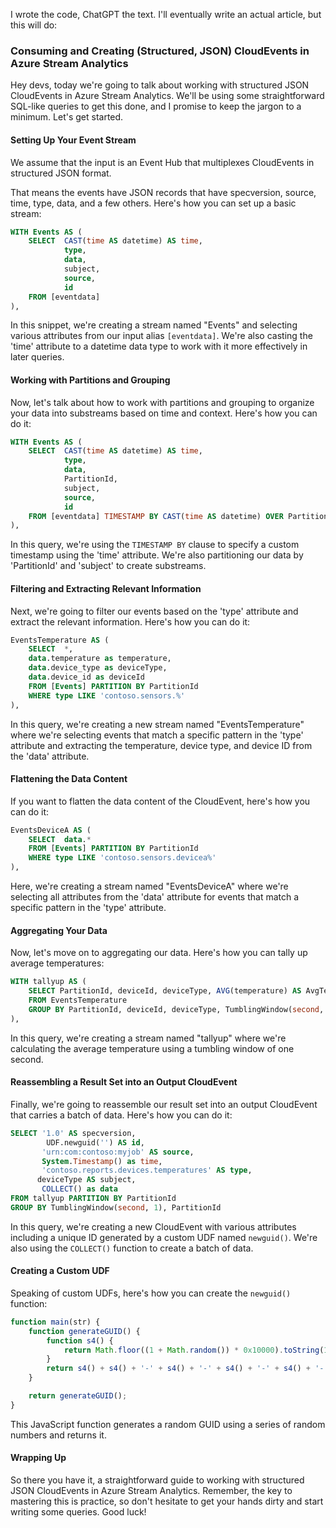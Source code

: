I wrote the code, ChatGPT the text. I'll eventually write an actual article, but this will do:

### Consuming and Creating (Structured, JSON) CloudEvents in Azure Stream Analytics

Hey devs, today we're going to talk about working with structured JSON CloudEvents in Azure Stream Analytics. We'll be using some straightforward SQL-like queries to get this done, and I promise to keep the jargon to a minimum. Let's get started.

#### Setting Up Your Event Stream

We assume that the input is an Event Hub that multiplexes CloudEvents in structured JSON format. 

That means the events have JSON records that have specversion, source, time, type, data, and a few others. Here's how you can set up a basic stream:

```sql
WITH Events AS (
    SELECT  CAST(time AS datetime) AS time,
            type, 
            data,
            subject,
            source,
            id
    FROM [eventdata]
),
```

In this snippet, we're creating a stream named "Events" and selecting various attributes from our input alias `[eventdata]`. We're also casting the 'time' attribute to a datetime data type to work with it more effectively in later queries.

#### Working with Partitions and Grouping

Now, let's talk about how to work with partitions and grouping to organize your data into substreams based on time and context. Here's how you can do it:

```sql
WITH Events AS (
    SELECT  CAST(time AS datetime) AS time,
            type, 
            data,
            PartitionId,
            subject,
            source,
            id
    FROM [eventdata] TIMESTAMP BY CAST(time AS datetime) OVER PartitionId, subject PARTITION BY PartitionId 
),
```

In this query, we're using the `TIMESTAMP BY` clause to specify a custom timestamp using the 'time' attribute. We're also partitioning our data by 'PartitionId' and 'subject' to create substreams.

#### Filtering and Extracting Relevant Information

Next, we're going to filter our events based on the 'type' attribute and extract the relevant information. Here's how you can do it:

```sql
EventsTemperature AS (
    SELECT  *,
    data.temperature as temperature,
    data.device_type as deviceType,
    data.device_id as deviceId
    FROM [Events] PARTITION BY PartitionId
    WHERE type LIKE 'contoso.sensors.%' 
),
```

In this query, we're creating a new stream named "EventsTemperature" where we're selecting events that match a specific pattern in the 'type' attribute and extracting the temperature, device type, and device ID from the 'data' attribute.

#### Flattening the Data Content

If you want to flatten the data content of the CloudEvent, here's how you can do it:

```sql
EventsDeviceA AS (
    SELECT  data.*
    FROM [Events] PARTITION BY PartitionId
    WHERE type LIKE 'contoso.sensors.devicea%' 
),
```

Here, we're creating a stream named "EventsDeviceA" where we're selecting all attributes from the 'data' attribute for events that match a specific pattern in the 'type' attribute.

#### Aggregating Your Data

Now, let's move on to aggregating our data. Here's how you can tally up average temperatures:

```sql
WITH tallyup AS (
    SELECT PartitionId, deviceId, deviceType, AVG(temperature) AS AvgTemperature
    FROM EventsTemperature
    GROUP BY PartitionId, deviceId, deviceType, TumblingWindow(second, 1)
),
```

In this query, we're creating a stream named "tallyup" where we're calculating the average temperature using a tumbling window of one second.

#### Reassembling a Result Set into an Output CloudEvent

Finally, we're going to reassemble our result set into an output CloudEvent that carries a batch of data. Here's how you can do it:

```sql
SELECT '1.0' AS specversion,
        UDF.newguid('') AS id,
       'urn:com:contoso:myjob' AS source,
       System.Timestamp() as time,
       'contoso.reports.devices.temperatures' AS type,
      deviceType AS subject,
       COLLECT() as data
FROM tallyup PARTITION BY PartitionId
GROUP BY TumblingWindow(second, 1), PartitionId
```

In this query, we're creating a new CloudEvent with various attributes including a unique ID generated by a custom UDF named `newguid()`. We're also using the `COLLECT()` function to create a batch of data.

#### Creating a Custom UDF

Speaking of custom UDFs, here's how you can create the `newguid()` function:

```javascript
function main(str) {
    function generateGUID() {
        function s4() {
            return Math.floor((1 + Math.random()) * 0x10000).toString(16).substring(1);
        }
        return s4() + s4() + '-' + s4() + '-' + s4() + '-' + s4() + '-' + s4() + s4() + s4();
    }

    return generateGUID();
}
```

This JavaScript function generates a random GUID using a series of random numbers and returns it.

#### Wrapping Up

So there you have it, a straightforward guide to working with structured JSON CloudEvents in Azure Stream Analytics. Remember, the key to mastering this is practice, so don't hesitate to get your hands dirty and start writing some queries. Good luck!
